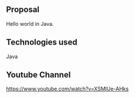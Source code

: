 
Proposal
-----------------------------------------------------------------------------------------
Hello world in Java.

Technologies used
-----------------------------------------------------------------------------------------
Java

Youtube Channel
-----------------------------------------------------------------------------------------
https://www.youtube.com/watch?v=XSMlUe-AHks
